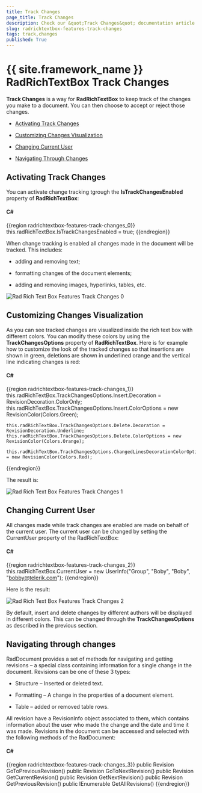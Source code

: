 ```yaml
---
title: Track Changes
page_title: Track Changes
description: Check our &quot;Track Changes&quot; documentation article for the RadRichTextBox {{ site.framework_name }} control.
slug: radrichtextbox-features-track-changes
tags: track,changes
published: True
---
```


# {{ site.framework_name }} RadRichTextBox Track Changes



__Track Changes__ is a way for __RadRichTextBox__ to keep track of the changes you make to a document. You can then choose to accept or reject those changes.
      

* [Activating Track Changes](#activating-track-changes)

* [Customizing Changes Visualization](#customizing-changes-visualization)

* [Changing Current User](#changing-current-user)

* [Navigating Through Changes](#navigating-through-changes)

## Activating Track Changes

You can activate change tracking tgrough the __IsTrackChangesEnabled__ property of __RadRichTextBox__:
        

#### __C#__

{{region radrichtextbox-features-track-changes_0}}
	this.radRichTextBox.IsTrackChangesEnabled = true;
{{endregion}}



When change tracking is enabled all changes made in the document will be tracked. This includes: 

* adding and removing text;

* formatting changes of the document elements;

* adding and removing images, hyperlinks, tables, etc.
 
![Rad Rich Text Box Features Track Changes 0](images/RadRichTextBox_Features_Track_Changes_0.png)

## Customizing Changes Visualization

As you can see tracked changes are visualized inside the rich text box with different colors. You can modify these colors by using the __TrackChangesOptions__ property of __RadRichTextBox__. Here is for example how to customize the look of the tracked changes so that insertions are shown in green, deletions are shown in underlined orange and the vertical line indicating changes is red:
        

#### __C#__

{{region radrichtextbox-features-track-changes_1}}
	this.radRichTextBox.TrackChangesOptions.Insert.Decoration = RevisionDecoration.ColorOnly;
	this.radRichTextBox.TrackChangesOptions.Insert.ColorOptions = new RevisionColor(Colors.Green);
	
	this.radRichTextBox.TrackChangesOptions.Delete.Decoration = RevisionDecoration.Underline;
	this.radRichTextBox.TrackChangesOptions.Delete.ColorOptions = new RevisionColor(Colors.Orange);
	
	this.radRichTextBox.TrackChangesOptions.ChangedLinesDecorationColorOptions.ColorOptions = new RevisionColor(Colors.Red);
{{endregion}}



The result is:

![Rad Rich Text Box Features Track Changes 1](images/RadRichTextBox_Features_Track_Changes_1.png)

## Changing Current User

All changes made while track changes are enabled are made on behalf of the current user. The current user can be changed by setting the CurrentUser property of the RadRichTextBox:

#### __C#__

{{region radrichtextbox-features-track-changes_2}}
	this.radRichTextBox.CurrentUser = new UserInfo("Group", "Boby", "Boby", "bobby@telerik.com");
{{endregion}}


Here is the result:

![Rad Rich Text Box Features Track Changes 2](images/RadRichTextBox_Features_Track_Changes_2.png)

By default, insert and delete changes by different authors will be displayed in different colors. This can be changed through the __TrackChangesOptions__ as described in the previous section.
        

## Navigating through changes

RadDocument provides a set of methods for navigating and getting revisions – a special class containing information for a single change in the document. Revisions can be one of these 3 types: 

* Structure – Inserted or deleted text.

* Formatting – A change in the properties of a document element.

* Table – added or removed table rows.

All revision have a RevisionInfo object associated to them, which contains information about the user who made the change and the date and time it was made. Revisions in the document can be accessed and selected with the following methods of the RadDocument:

#### __C#__

{{region radrichtextbox-features-track-changes_3}}
	public Revision GoToPreviousRevision()
	public Revision GoToNextRevision()
	public Revision GetCurrentRevision()
	public Revision GetNextRevision()
	public Revision GetPreviousRevision()
	public IEnumerable<Revision> GetAllRevisions()
{{endregion}}


